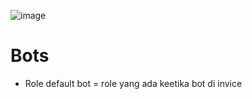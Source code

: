 ![image](https://github.com/osiic/atlantis-report/assets/96474947/159782ec-7d7e-4749-84ef-fbe15dc8a4da)

# Bots 
- Role default bot = role yang ada keetika bot di invice
